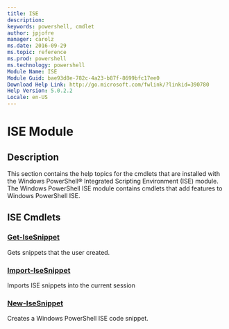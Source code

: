 ```yaml
---
title: ISE
description: 
keywords: powershell, cmdlet
author: jpjofre
manager: carolz
ms.date: 2016-09-29
ms.topic: reference
ms.prod: powershell
ms.technology: powershell
Module Name: ISE
Module Guid: bae93d8e-782c-4a23-b87f-8699bfc17ee0
Download Help Link: http://go.microsoft.com/fwlink/?linkid=390780
Help Version: 5.0.2.2
Locale: en-US
---
```


# ISE Module
## Description
This section contains the help topics for the cmdlets that are installed with the Windows PowerShell® Integrated Scripting Environment (ISE) module. The Windows PowerShell ISE module contains cmdlets that add features to Windows PowerShell ISE.

## ISE Cmdlets
### [Get-IseSnippet](Get-IseSnippet.md)
Gets snippets that the user created.

### [Import-IseSnippet](Import-IseSnippet.md)
Imports ISE snippets into the current session

### [New-IseSnippet](New-IseSnippet.md)
Creates a Windows PowerShell ISE code snippet.





